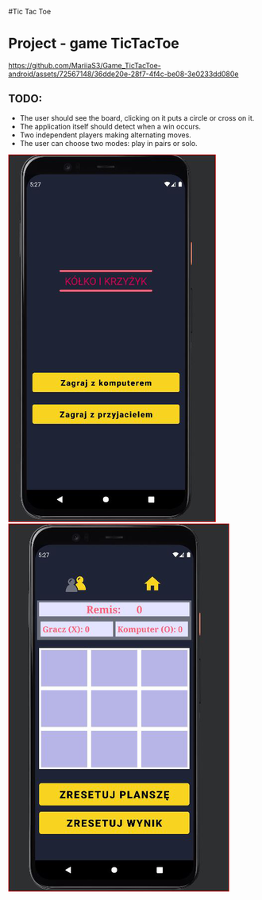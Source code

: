#Tic Tac Toe

<h1>Project - game TicTacToe</h1>

https://github.com/MariiaS3/Game_TicTacToe-android/assets/72567148/36dde20e-28f7-4f4c-be08-3e0233dd080e

<h2>TODO:</h2>
<ul>
  <li>
   The user should see the board, clicking on it puts a circle or cross on it.
  </li>
  <li>
    The application itself should detect when a win occurs.
  </li>
  <li>
   Two independent players making alternating moves.
  </li>
  <li>
    The user can choose two modes: play in pairs or solo.
  </li>
</ul>

<div>
<img src="img/home.png" alt="home page" style="width: 200px, height: 50px">
<img src="img/game.png" alt="game page" style="width: 200px, height: 50px">
</div>
